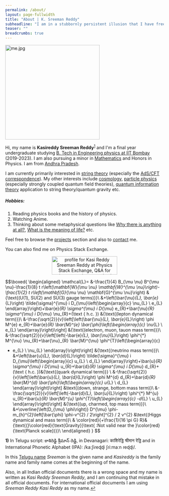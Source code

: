 ```yaml
---
permalink: /about/
layout: page-fullwidth
title: "About | K. Sreeman Reddy"
subheadline: "I am in a stubbornly persistent illusion that I have free will."
teaser: ""
breadcrumbs: true
---
```

<link href="wikipedia-preview.css" rel="stylesheet">
<script type="text/x-mathjax-config">
  MathJax.Hub.Config({
    tex2jax: {
      inlineMath: [ ['$','$'], ["\\(","\\)"] ],
      processEscapes: true
    }
  });
</script>
    
<script type="text/javascript"
        src="https://cdn.mathjax.org/mathjax/latest/MathJax.js?config=TeX-AMS-MML_HTMLorMML">
</script>

<img src="{{site.baseurl}}/images/me.jpg" alt="me.jpg" width="300"/>

Hi, my name is **Kasireddy Sreeman Reddy**<sup id="a1"><a href="#f1">1</a></sup> and I'm a final year undergraduate studying <a href="https://www.phy.iitb.ac.in/en/undergraduate" target="_blank">B. Tech in Engineering physics at IIT Bombay</a> (2019-2023). I am also pursuing a minor in <a href="https://www.math.iitb.ac.in/Academics/minor.php" target="_blank">Mathematics</a> and Honors in Physics. I am from <a href="https://en.wikipedia.org/wiki/Andhra_Pradesh" target="_blank">Andhra Pradesh</a>.

I am currently primarily interested in <a href="https://en.wikipedia.org/wiki/String_theory" target="_blank">string theory</a> (especially the <a href="https://en.wikipedia.org/wiki/AdS/CFT_correspondence" target="_blank">AdS/CFT correspondence</a>). My other interests include <a href="https://en.wikipedia.org/wiki/Physical_cosmology" target="_blank">cosmology</a>, <a href="https://en.wikipedia.org/wiki/Particle_physics" target="_blank">particle physics</a> (especially strongly coupled quantum field theories), <a href="https://en.wikipedia.org/wiki/Quantum_information" target="_blank">quantum information theory</a> application to string theory/quantum gravity etc.
##### Hobbies:
1) Reading physics books and the history of physics.<br>
2) Watching Anime.<br>
3) Thinking about some metaphysical questions like <a href="https://en.wikipedia.org/wiki/Why_there_is_anything_at_all" target="_blank">Why there is anything at all?</a>, <a href="https://en.wikipedia.org/wiki/Meaning_of_life" target="_blank">What is the meaning of life?</a> etc.<br>

Feel free to browse the <a href="{{site.baseurl}}/projects">projects</a> section and also to <a href="{{site.baseurl}}/contact">contact</a> me.

You can also find me on Physics Stack Exchange.

<div style="text-align:center;">

<a href="https://physics.stackexchange.com/users/264772/kasi-reddy-sreeman-reddy"><img src="https://physics.stackexchange.com/users/flair/264772.png?theme=dark" width="208" height="58" alt="profile for Kasi Reddy Sreeman Reddy at Physics Stack Exchange, Q&amp;A for active researchers, academics and students of physics" title="profile for Kasi Reddy Sreeman Reddy at Physics Stack Exchange, Q&amp;A for active researchers, academics and students of physics"></a>

</div>

$$\boxed{
\begin{aligned}
\mathcal{L}= &-\frac{1}{4} B_{\mu \nu} B^{\mu \nu}-\frac{1}{8} t r\left(\mathbf{W}_{\mu \nu} \mathbf{W}^{\mu \nu}\right)-\frac{1}{2} t r\left(\mathbf{G}_{\mu \nu} \mathbf{G}^{\mu \nu}\right) &{\text{(U(1), SU(2) and SU(3) gauge terms)}}\\
&+\left(\bar{\nu}_{L}, \bar{e}_{L}\right) \tilde{\sigma}^{\mu} i D_{\mu}\left(\begin{array}{c}
\nu_{L} \\
e_{L}
\end{array}\right)+\bar{e}_{R} \sigma^{\mu} i D_{\mu} e_{R}+\bar{\nu}_{R} \sigma^{\mu} i D_{\mu} \nu_{R}+(\text { h.c. }) &{\text{(lepton dynamical term)}}\\
&-\frac{\sqrt{2}}{v}\left[\left(\bar{\nu}_{L}, \bar{e}_{L}\right) \phi M^{e} e_{R}+\bar{e}_{R} \bar{M}^{e} \bar{\phi}\left(\begin{array}{c}
\nu_{L} \\
e_{L}
\end{array}\right)\right] &{\text{(electron, muon, tauon mass term)}}\\
&-\frac{\sqrt{2}}{v}\left[\left(-\bar{e}_{L}, \bar{\nu}_{L}\right) \phi^{*} M^{\nu} \nu_{R}+\bar{\nu}_{R} \bar{M}^{\nu} \phi^{T}\left(\begin{array}{c}
- e_{L} \\
\nu_{L}
\end{array}\right)\right] &{\text{(neutrino mass term)}}\\
&+\left(\bar{u}_{L}, \bar{d}_{L}\right) \tilde{\sigma}^{\mu} i D_{\mu}\left(\begin{array}{c}
u_{L} \\
d_{L}
\end{array}\right)+\bar{u}_{R} \sigma^{\mu} i D_{\mu} u_{R}+\bar{d}_{R} \sigma^{\mu} i D_{\mu} d_{R}+(\text { h.c. })&{\text{(quark dynamical term)}} \\
&-\frac{\sqrt{2}}{v}\left[\left(\bar{u}_{L}, \bar{d}_{L}\right) \phi M^{d} d_{R}+\bar{d}_{R} \bar{M}^{d} \bar{\phi}\left(\begin{array}{c}
u_{L} \\
d_{L}
\end{array}\right)\right] &\text{(down, strange, bottom mass term)}\\
&-\frac{\sqrt{2}}{v}\left[\left(-\bar{d}_{L}, \bar{u}_{L}\right) \phi^{*} M^{u} u_{R}+\bar{u}_{R} \bar{M}^{u} \phi^{T}\left(\begin{array}{c}
-d_{L} \\
u_{L}
\end{array}\right)\right] &{\text{(up, charmed, top mass term)}}\\
&+\overline{\left(D_{\mu} \phi\right)} D^{\mu} \phi-m_{h}^{2}\left[\bar{\phi} \phi-v^{2} / 2\right]^{2} / 2 v^{2} &\text{(Higgs dynamical and mass term)}\\
& \color{red}{+\frac{1}{16 \pi G} R}&{\text{(}\color{red}{\text{Gravity}}\text{ :Not valid near the }\color{red}{\text{Planck scale})}}\\
\end{aligned}
}
$$

<b id="f1">1)</b> In Telugu script: కాశిరెడ్డి శ్రీమాన్ రెడ్డి, in Devanagari: काशिरेड्डि श्रीमान रेड्डि and in International Phonetic Alphabet (IPA): /kaːʃiɾeɖɖi ʃɾiːmaːn ɾeɖɖi/.

In this <a href="https://en.wikipedia.org/wiki/Indian_name#Telugu" target="_blank">Telugu name</a> *Sreeman* is the given name and *Kasireddy* is the family name and family name comes at the beginning of the name.

Also, in all Indian official documents there is a wrong space and my name is written as *Kasi Reddy Sreeman Reddy*, and I am continuing that mistake in all official documents. For international official documents I am using *Sreeman Reddy Kasi Reddy* as my name.<a href="#a1">↩</a>

<script type="text/javascript" src="https://unpkg.com/wikipedia-preview@latest/dist/wikipedia-preview.production.js"></script>

<script type="text/javascript">
  wikipediaPreview.init({
    detectLinks: true,
    selector: '.wikipedia',
  })
</script>